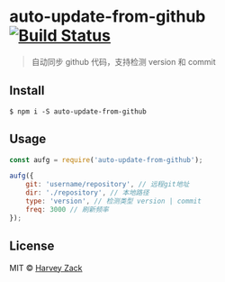 # auto-update-from-github [![Build Status](https://www.travis-ci.org/zhw2590582/auto-update-from-github.svg?branch=master)](https://www.travis-ci.org/zhw2590582/auto-update-from-github)
> 自动同步 github 代码，支持检测 version 和 commit 

## Install

```
$ npm i -S auto-update-from-github
```

## Usage

```js
const aufg = require('auto-update-from-github');

aufg({
	git: 'username/repository', // 远程git地址
	dir: './repository', // 本地路径
	type: 'version', // 检测类型 version | commit
	freq: 3000 // 刷新频率
});
```

## License

MIT © [Harvey Zack](https://www.zhw-island.com/)
